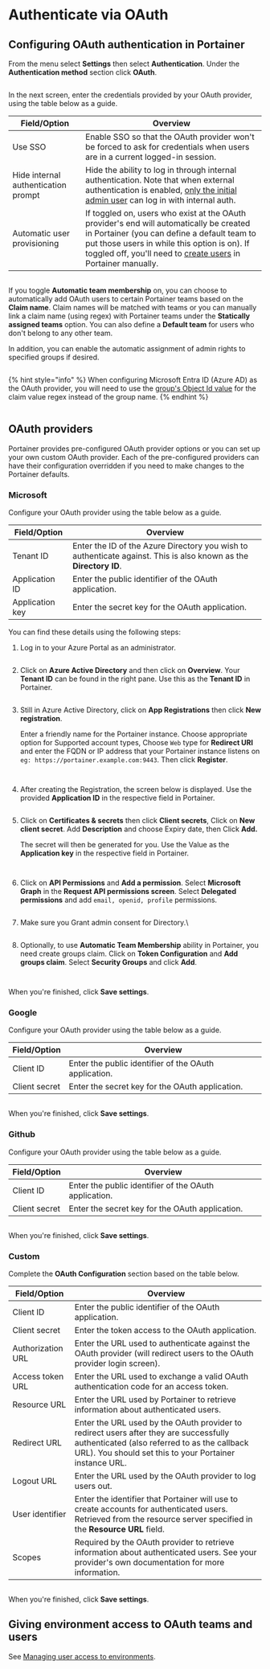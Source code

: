 # Authenticate via OAuth

## Configuring OAuth authentication in Portainer

From the menu select **Settings** then select **Authentication**. Under the **Authentication method** section click **OAuth**.

<figure><img src="../../../.gitbook/assets/2.15-settings-authentication-oauth.gif" alt=""><figcaption></figcaption></figure>

In the next screen, enter the credentials provided by your OAuth provider, using the table below as a guide.

| Field/Option                        | Overview                                                                                                                                                                                                                                                                                          |
| ----------------------------------- | ------------------------------------------------------------------------------------------------------------------------------------------------------------------------------------------------------------------------------------------------------------------------------------------------- |
| Use SSO                             | Enable SSO so that the OAuth provider won't be forced to ask for credentials when users are in a current logged-in session.                                                                                                                                                                       |
| Hide internal authentication prompt | Hide the ability to log in through internal authentication. Note that when external authentication is enabled, [only the initial admin user](https://portal.portainer.io/knowledge/can-i-use-internal-authentication-and-external-authentication-at-the-same-time) can log in with internal auth. |
| Automatic user provisioning         | If toggled on, users who exist at the OAuth provider's end will automatically be created in Portainer (you can define a default team to put those users in while this option is on). If toggled off, you'll need to [create users](../../users/add.md) in Portainer manually.                     |

<figure><img src="../../../.gitbook/assets/2.15-settings-authentication-oauth-sso.png" alt=""><figcaption></figcaption></figure>

If you toggle **Automatic team membership** on, you can choose to automatically add OAuth users to certain Portainer teams based on the **Claim name**. Claim names will be matched with teams or you can manually link a claim name (using regex) with Portainer teams under the **Statically assigned teams** option. You can also define a **Default team** for users who don't belong to any other team.

In addition, you can enable the automatic assignment of admin rights to specified groups if desired.

<figure><img src="../../../.gitbook/assets/2.15-settings-authentication-oauth-team.png" alt=""><figcaption></figcaption></figure>

{% hint style="info" %}
When configuring Microsoft Entra ID (Azure AD) as the OAuth provider, you will need to use the [group's Object Id value](https://learn.microsoft.com/en-us/entra/fundamentals/how-to-manage-groups#edit-group-settings) for the claim value regex instead of the group name.
{% endhint %}

<figure><img src="../../../.gitbook/assets/image.png" alt=""><figcaption></figcaption></figure>

## OAuth providers

Portainer provides pre-configured OAuth provider options or you can set up your own custom OAuth provider. Each of the pre-configured providers can have their configuration overridden if you need to make changes to the Portainer defaults.

### Microsoft

Configure your OAuth provider using the table below as a guide.

| Field/Option    | Overview                                                                                                          |
| --------------- | ----------------------------------------------------------------------------------------------------------------- |
| Tenant ID       | Enter the ID of the Azure Directory you wish to authenticate against. This is also known as the **Directory ID**. |
| Application ID  | Enter the public identifier of the OAuth application.                                                             |
| Application key | Enter the secret key for the OAuth application.                                                                   |

You can find these details using the following steps:

1.  Log in to your Azure Portal as an administrator.

    <figure><img src="../../../.gitbook/assets/authentication-oauth-ms-1.png" alt=""><figcaption></figcaption></figure>
2.  Click on **Azure Active Directory** and then click on **Overview**. Your **Tenant ID** can be found in the right pane. Use this as the **Tenant ID** in Portainer.

    <figure><img src="../../../.gitbook/assets/2.17-AzureOauth-AD.png" alt=""><figcaption></figcaption></figure>
3.  Still in Azure Active Directory, click on **App Registrations** then click **New registration**.

    Enter a friendly name for the Portainer instance. Choose appropriate option for Supported account types, Choose `Web` type for **Redirect URI** and enter the FQDN or IP address that your Portainer instance listens on `eg: https://portainer.example.com:9443`. Then click **Register**.

    <figure><img src="../../../.gitbook/assets/2.17-AzureOauth-NewReg-S1.png" alt=""><figcaption></figcaption></figure>

    <figure><img src="../../../.gitbook/assets/2.17-AzureOauth-NewReg.png" alt=""><figcaption></figcaption></figure>
4.  After creating the Registration, the screen below is displayed. Use the provided **Application ID** in the respective field in Portainer.

    <figure><img src="../../../.gitbook/assets/2.17-AzureOauth-NewReg-S2.png" alt=""><figcaption></figcaption></figure>
5.  Click on **Certificates & secrets** then click **Client secrets**, Click on **New client secret**. Add **Description** and choose Expiry date, then Click **Add.**

    The secret will then be generated for you. Use the Value as the **Application key** in the respective field in Portainer.

    <figure><img src="../../../.gitbook/assets/2.17-AzureOauth-NewReg-S4.png" alt=""><figcaption></figcaption></figure>

    <figure><img src="../../../.gitbook/assets/2.17-AzureOauth-NewReg-S3.png" alt=""><figcaption></figcaption></figure>
6.  Click on **API Permissions** and **Add a permission**. Select **Microsoft Graph** in the **Request API permissions screen**. Select **Delegated permissions** and add `email, openid, profile` permissions.

    <figure><img src="../../../.gitbook/assets/2.17-AzureOauth-NewReg-S5.gif" alt=""><figcaption></figcaption></figure>
7.  Make sure you Grant admin consent for Directory.\


    <figure><img src="../../../.gitbook/assets/image (12).png" alt=""><figcaption></figcaption></figure>
8.  Optionally, to use **Automatic Team Membership** ability in Portainer, you need create groups claim. Click on **Token Configuration** and **Add groups claim**. Select **Security Groups** and click **Add**.

    <figure><img src="../../../.gitbook/assets/2.17-AzureOauth-NewReg-S6.gif" alt=""><figcaption></figcaption></figure>

<figure><img src="../../../.gitbook/assets/2.15-settings-authentication-oauth-ms.png" alt=""><figcaption></figcaption></figure>

When you're finished, click **Save settings**.

### Google

Configure your OAuth provider using the table below as a guide.

| Field/Option  | Overview                                              |
| ------------- | ----------------------------------------------------- |
| Client ID     | Enter the public identifier of the OAuth application. |
| Client secret | Enter the secret key for the OAuth application.       |

<figure><img src="../../../.gitbook/assets/2.15-settings-authentication-oauth-google.png" alt=""><figcaption></figcaption></figure>

When you're finished, click **Save settings**.

### Github

Configure your OAuth provider using the table below as a guide.

| Field/Option  | Overview                                              |
| ------------- | ----------------------------------------------------- |
| Client ID     | Enter the public identifier of the OAuth application. |
| Client secret | Enter the secret key for the OAuth application.       |

<figure><img src="../../../.gitbook/assets/2.15-settings-authentication-oauth-github.png" alt=""><figcaption></figcaption></figure>

When you're finished, click **Save settings**.

### Custom

Complete the **OAuth Configuration** section based on the table below.

| Field/Option      | Overview                                                                                                                                                                                         |
| ----------------- | ------------------------------------------------------------------------------------------------------------------------------------------------------------------------------------------------ |
| Client ID         | Enter the public identifier of the OAuth application.                                                                                                                                            |
| Client secret     | Enter the token access to the OAuth application.                                                                                                                                                 |
| Authorization URL | Enter the URL used to authenticate against the OAuth provider (will redirect users to the OAuth provider login screen).                                                                          |
| Access token URL  | Enter the URL used to exchange a valid OAuth authentication code for an access token.                                                                                                            |
| Resource URL      | Enter the URL used by Portainer to retrieve information about authenticated users.                                                                                                               |
| Redirect URL      | Enter the URL used by the OAuth provider to redirect users after they are successfully authenticated (also referred to as the callback URL). You should set this to your Portainer instance URL. |
| Logout URL        | Enter the URL used by the OAuth provider to log users out.                                                                                                                                       |
| User identifier   | Enter the identifier that Portainer will use to create accounts for authenticated users. Retrieved from the resource server specified in the **Resource URL** field.                             |
| Scopes            | Required by the OAuth provider to retrieve information about authenticated users. See your provider's own documentation for more information.                                                    |

<figure><img src="../../../.gitbook/assets/2.15-settings-authentication-oauth-custom.png" alt=""><figcaption></figcaption></figure>

When you're finished, click **Save settings**.

## Giving environment access to OAuth teams and users

See [Managing user access to environments](../../environments/access.md).
